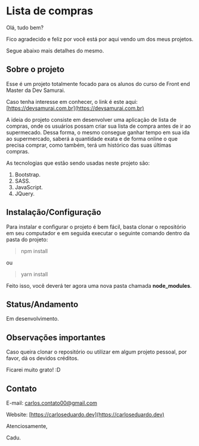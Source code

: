 # Lista de compras

Olá, tudo bem?

Fico agradecido e feliz por você está por aqui vendo um dos meus projetos.

Segue abaixo mais detalhes do mesmo.

## Sobre o projeto

Esse é um projeto totalmente focado para os alunos do curso de Front end Master da Dev Samurai.

Caso tenha interesse em conhecer, o link é este aqui: [https://devsamurai.com.br](https://devsamurai.com.br)

A ideia do projeto consiste em desenvolver uma aplicação de lista de compras, onde os usuários possam criar sua lista de compra antes de ir ao supermecado. Dessa forma, o mesmo consegue ganhar tempo em sua ida ao supermercado, saberá a quantidade exata e de forma online o que precisa comprar, como também, terá um histórico das suas últimas compras.

As tecnologias que estão sendo usadas neste projeto são:

1. Bootstrap.
2. SASS.
3. JavaScript.
4. JQuery.

## Instalação/Configuração

Para instalar e configurar o projeto é bem fácil, basta clonar o repositório em seu computador e em seguida executar o seguinte comando dentro da pasta do projeto:

> npm install

ou

> yarn install

Feito isso, você deverá ter agora uma nova pasta chamada **node_modules**.

## Status/Andamento

Em desenvolvimento.

## Observações importantes

Caso queira clonar o repositório ou utilizar em algum projeto pessoal, por favor, dá os devidos créditos. 

Ficarei muito grato! :D

## Contato

E-mail: carlos.contato00@gmail.com

Website: [https://carloseduardo.dev](https://carloseduardo.dev)

Atenciosamente,

Cadu.